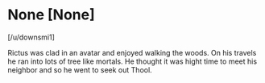 # None [None]

[/u/downsmi1]

Rictus was clad in an avatar and enjoyed walking the woods. On his travels he ran into lots of tree like mortals. He thought it was hight time to meet his neighbor and so he went to seek out Thool.
